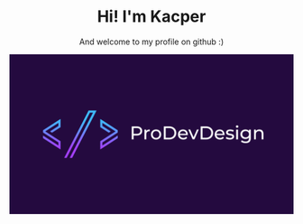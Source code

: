 <div align="center">
  
## <h1>Hi! I'm Kacper</h1>

And welcome to my profile on github :)

<div align="center">
  <a href="https://github.com/ProDevDesign/prodevdesign.github.io">
    <img src="github-readme.png" alt="ProDevDesign - Github profile">
  </a>
